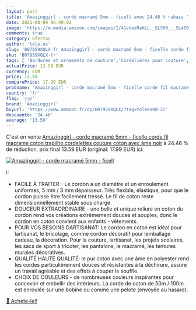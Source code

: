 ```yaml
---
layout: post
title: 'Amazinggirl - corde macramé 5mm - ficell avec 24.46 % rabais '
date: 2021-08-09 06:49:02
image: 'https://m.media-amazon.com/images/I/41vVazRaHLL._SL500_._SL400_.jpg'
comments: true
category: ofertas
author: 'tole.es'
slug: 'B079S9XQLX-fr Amazinggirl - corde macramé 5mm - ficelle corde fil...'
sku: 'B079S9XQLX-fr'
tags: [ 'Bordures et ornements de couture','Cordelières pour couture','Couture','Cuisine et Maison','Loisirs Créatifs','amazinggirl', ]
actualPrice: 13.59 EUR
currency: EUR
price: 13.59
comparePrice: 17.99 EUR
prodname: 'Amazinggirl - corde macramé 5mm - ficelle corde fil macrame coton trapilho cordelettes couture coton avec âme noir'
country: 'fr'
flag: '🇫🇷'
brand: 'Amazinggirl'
buyurl: 'https://www.amazon.fr/dp/B079S9XQLX/?tag=tolees0d-21'
descuento: '24.46'
average: '13.59'
---
```


C'est en vente [Amazinggirl - corde macramé 5mm - ficelle corde fil macrame coton trapilho cordelettes couture coton avec âme noir](https://www.amazon.fr/dp/B079S9XQLX/?tag=tolees0d-21)  à  24.46 % de réduction, prix final  13.59 EUR (original: 17.99 EUR) ici:

[![Amazinggirl - corde macramé 5mm - ficell](https://m.media-amazon.com/images/I/41vVazRaHLL._SL500_._SL400_.jpg)](https://www.amazon.fr/dp/B079S9XQLX/?tag=tolees0d-21)

ℹ️:

- FACILE À TRAITER - Le cordon a un diamètre et un enroulement uniformes, 5 mm / 3 mm dépaisseur. Très flexible, élastique, pour que le cordon puisse être facilement tressé. Le fil de coton reste dimensionnellement stable sous charge.
- DOUCEUR EXTRAORDINAIRE - une belle et unique reliure en coton du cordon rend vos créations extrêmement douces et souples, donc le cordon en coton convient aux enfants - vêtements.
- POUR VOS BESOINS DARTISANAT: Le cordon en coton est idéal pour lartisanat, le bricolage, comme cordon décoratif pour lemballage cadeau, la décoration. Pour la couture, lartisanat, les projets scolaires, les sacs de sport à tricoter, les pantalons, le macramé, les tentures murales décoratives.
- QUALITÉ HAUTE QUALITÉ: le pur coton avec une âme en polyester rend les cordes particulièrement douces et résistantes à la déchirure, assure un travail agréable et des effets à couper le souffle.
- CHOIX DE COULEURS - de nombreuses couleurs inspirantes pour concevoir et embellir des intérieurs. La corde de coton de 50m / 100m est enroulée sur une bobine ou comme une pelote (envoyée au hasard).

[🛒 Achète-le!!](https://www.amazon.fr/dp/B079S9XQLX/?tag=tolees0d-21)
